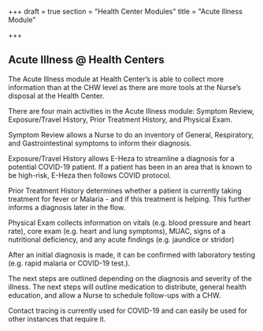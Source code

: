 +++
draft = true
section = "Health Center Modules"
title = "Acute Illness Module"

+++
## **Acute Illness @ Health Centers**

The Acute Illness module at Health Center’s is able to collect more information than at the CHW level as there are more tools at the Nurse’s disposal at the Health Center.

There are four main activities in the Acute Illness module: Symptom Review, Exposure/Travel History, Prior Treatment History, and Physical Exam.

Symptom Review allows a Nurse to do an inventory of General, Respiratory, and Gastrointestinal symptoms to inform their diagnosis.

Exposure/Travel History allows E-Heza to streamline a diagnosis for a potential COVID-19 patient. If a patient has been in an area that is known to be high-risk, E-Heza then follows COVID protocol.

Prior Treatment History determines whether a patient is currently taking treatment for fever or Malaria - and if this treatment is helping. This further informs a diagnosis later in the flow.

Physical Exam collects information on vitals (e.g. blood pressure and heart rate), core exam (e.g. heart and lung symptoms), MUAC, signs of a nutritional deficiency, and any acute findings (e.g. jaundice or stridor)

After an initial diagnosis is made, it can be confirmed with laboratory testing (e.g. rapid malaria or COVID-19 test.).

The next steps are outlined depending on the diagnosis and severity of the illness. The next steps will outline medication to distribute, general health education, and allow a Nurse to schedule follow-ups with a CHW.

Contact tracing is currently used for COVID-19 and can easily be used for other instances that require it.